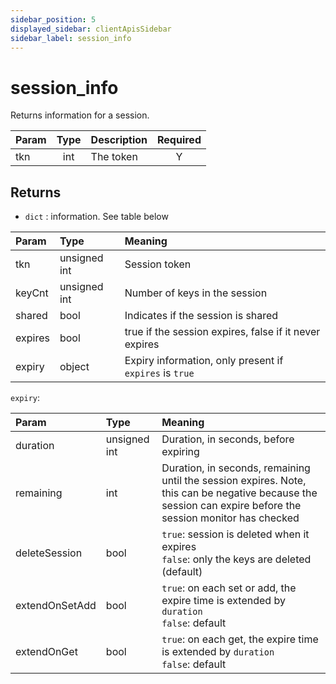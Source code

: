 ```yaml
---
sidebar_position: 5
displayed_sidebar: clientApisSidebar
sidebar_label: session_info
---
```


# session_info
Returns information for a session.


|Param|Type|Description|Required|
|--|:-:|--|:-:|
|tkn|int|The token|Y|


## Returns
- `dict` : information. See table below




|Param|Type|Meaning|
|:---|:---|:---|
|tkn|unsigned int|Session token|
|keyCnt|unsigned int|Number of keys in the session|
|shared|bool|Indicates if the session is shared|
|expires|bool|true if the session expires, false if it never expires|
|expiry|object|Expiry information, only present if `expires` is `true`|


`expiry`:

|Param|Type|Meaning|
|:---|:---|:---|
|duration|unsigned int|Duration, in seconds, before expiring|
|remaining|int|Duration, in seconds, remaining until the session expires. Note, this can be negative because the session can expire before the session monitor has checked|
|deleteSession| bool|`true`: session is deleted when it expires<br/>`false`: only the keys are deleted (default)|
|extendOnSetAdd|bool|`true`: on each set or add, the expire time is extended by `duration`<br/>`false`: default|
|extendOnGet|bool|`true`: on each get, the expire time is extended by `duration`<br/>`false`: default|

